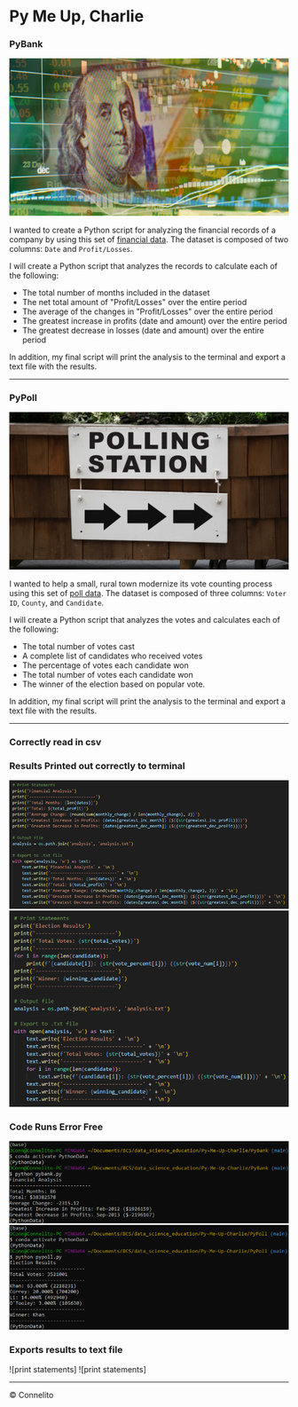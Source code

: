 # Py Me Up, Charlie

### PyBank

  ![Revenue](Images/revenue-per-lead.png)

I wanted to create a Python script for analyzing the financial records of a company by using this set of [financial data](PyBank/Resources/budget_data.csv). The dataset is composed of two columns: `Date` and `Profit/Losses`.

I will create a Python script that analyzes the records to calculate each of the following:
  * The total number of months included in the dataset
  * The net total amount of "Profit/Losses" over the entire period
  * The average of the changes in "Profit/Losses" over the entire period
  * The greatest increase in profits (date and amount) over the entire period
  * The greatest decrease in losses (date and amount) over the entire period

In addition, my final script will print the analysis to the terminal and export a text file with the results.

  - - -

### PyPoll

  ![Vote Counting](Images/Vote_counting.png)

I wanted to help a small, rural town modernize its vote counting process using this set of [poll data](PyPoll/Resources/election_data.csv). The dataset is composed of three columns: `Voter ID`, `County`, and `Candidate`. 

I will create a Python script that analyzes the votes and calculates each of the following:
  * The total number of votes cast
  * A complete list of candidates who received votes
  * The percentage of votes each candidate won
  * The total number of votes each candidate won
  * The winner of the election based on popular vote.

In addition, my final script will print the analysis to the terminal and export a text file with the results.

  - - -

### Correctly read in csv

### Results Printed out correctly to terminal
  ![PyBank Print](Images/pybank_print_statements.png)
  ![PyPoll Print](Images/pypoll_print_statements.png)

### Code Runs Error Free
  ![PyBank Script](Images/pybank_script.png)
  ![PyPoll Script](Images/pypoll_script.png)

### Exports results to text file
  ![print statements]
  ![print statements]

  - - -

© Connelito